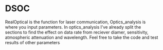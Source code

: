 # DSOC
RealOptical is the function for laser communication, Optics_analysis is where you input parameters. 
In optics_analysis I've already split the sections to find the effect on data rate from reciever diamer, sensitivity, atmospheric attenuation and wavelength. Feel free to take the code and test results of other parameters
